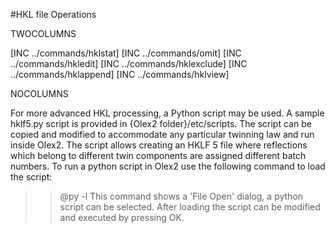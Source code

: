 #HKL file Operations

TWOCOLUMNS

[INC ../commands/hklstat]
[INC ../commands/omit]
[INC ../commands/hkledit]
[INC ../commands/hklexclude]
[INC ../commands/hklappend]
[INC ../commands/hklview]

NOCOLUMNS

For more advanced HKL processing, a Python script may be used. A sample hklf5.py script is provided in {Olex2 folder}/etc/scripts. The script can be copied and modified to accommodate any particular twinning law and run inside Olex2. The script allows creating an HKLF 5 file where reflections which belong to different twin components are assigned different batch numbers. To run a python script in Olex2 use the following command to load the script:
>>@py -l
This command shows a 'File Open' dialog, a python script can be selected. After loading the script can be modified and executed by pressing OK.
